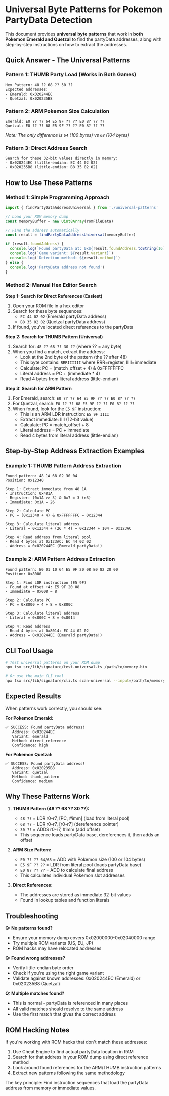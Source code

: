 # Universal Byte Patterns for Pokemon PartyData Detection

This document provides **universal byte patterns** that work in **both Pokemon Emerald and Quetzal** to find the partyData addresses, along with step-by-step instructions on how to extract the addresses.

## Quick Answer - The Universal Patterns

### Pattern 1: THUMB Party Load (Works in Both Games)
```
Hex Pattern: 48 ?? 68 ?? 30 ??
Expected addresses: 
- Emerald: 0x020244EC
- Quetzal: 0x020235B8
```

### Pattern 2: ARM Pokemon Size Calculation
```
Emerald: E0 ?? ?? 64 E5 9F ?? ?? E0 8? ?? ??
Quetzal: E0 ?? ?? 68 E5 9F ?? ?? E0 8? ?? ??
```
*Note: The only difference is `64` (100 bytes) vs `68` (104 bytes)*

### Pattern 3: Direct Address Search
```
Search for these 32-bit values directly in memory:
- 0x020244EC (little-endian: EC 44 02 02)
- 0x020235B8 (little-endian: B8 35 02 02)
```

## How to Use These Patterns

### Method 1: Simple Programming Approach

```typescript
import { findPartyDataAddressUniversal } from './universal-patterns'

// Load your ROM memory dump
const memoryBuffer = new Uint8Array(romFileData)

// Find the address automatically
const result = findPartyDataAddressUniversal(memoryBuffer)

if (result.foundAddress) {
  console.log(`Found partyData at: 0x${result.foundAddress.toString(16)}`)
  console.log(`Game variant: ${result.variant}`)
  console.log(`Detection method: ${result.method}`)
} else {
  console.log('PartyData address not found')
}
```

### Method 2: Manual Hex Editor Search

**Step 1: Search for Direct References (Easiest)**
1. Open your ROM file in a hex editor
2. Search for these byte sequences:
   - `EC 44 02 02` (Emerald partyData address)
   - `B8 35 02 02` (Quetzal partyData address)
3. If found, you've located direct references to the partyData

**Step 2: Search for THUMB Pattern (Universal)**
1. Search for: `48 ?? 68 ?? 30 ??` (where ?? = any byte)
2. When you find a match, extract the address:
   - Look at the 2nd byte of the pattern (the ?? after 48)
   - This byte contains: `RRRIIIIII` where RRR=register, IIIII=immediate
   - Calculate: PC = (match_offset + 4) & 0xFFFFFFFC
   - Literal address = PC + (immediate * 4)
   - Read 4 bytes from literal address (little-endian)

**Step 3: Search for ARM Pattern**
1. For Emerald, search: `E0 ?? ?? 64 E5 9F ?? ?? E0 8? ?? ??`
2. For Quetzal, search: `E0 ?? ?? 68 E5 9F ?? ?? E0 8? ?? ??`
3. When found, look for the `E5 9F` instruction:
   - This is an ARM LDR instruction: `E5 9F IIII`
   - Extract immediate: IIII (12-bit value)
   - Calculate: PC = match_offset + 8
   - Literal address = PC + immediate
   - Read 4 bytes from literal address (little-endian)

## Step-by-Step Address Extraction Examples

### Example 1: THUMB Pattern Address Extraction

```
Found pattern: 48 1A 68 02 30 04
Position: 0x12340

Step 1: Extract immediate from 48 1A
- Instruction: 0x481A
- Register: (0x1A >> 3) & 0x7 = 3 (r3)  
- Immediate: 0x1A = 26

Step 2: Calculate PC
- PC = (0x12340 + 4) & 0xFFFFFFFC = 0x12344

Step 3: Calculate literal address  
- Literal = 0x12344 + (26 * 4) = 0x12344 + 104 = 0x123AC

Step 4: Read address from literal pool
- Read 4 bytes at 0x123AC: EC 44 02 02
- Address = 0x020244EC (Emerald partyData!)
```

### Example 2: ARM Pattern Address Extraction

```
Found pattern: E0 01 10 64 E5 9F 20 08 E0 82 20 00
Position: 0x8000

Step 1: Find LDR instruction (E5 9F)
- Found at offset +4: E5 9F 20 08
- Immediate = 0x008 = 8

Step 2: Calculate PC  
- PC = 0x8000 + 4 + 8 = 0x800C

Step 3: Calculate literal address
- Literal = 0x800C + 8 = 0x8014

Step 4: Read address
- Read 4 bytes at 0x8014: EC 44 02 02  
- Address = 0x020244EC (Emerald partyData!)
```

## CLI Tool Usage

```bash
# Test universal patterns on your ROM dump
npx tsx src/lib/signature/test-universal.ts /path/to/memory.bin

# Or use the main CLI tool
npx tsx src/lib/signature/cli.ts scan-universal --input=/path/to/memory.bin
```

## Expected Results

When patterns work correctly, you should see:

**For Pokemon Emerald:**
```
✅ SUCCESS: Found partyData address!
   Address: 0x020244EC
   Variant: emerald
   Method: direct_reference
   Confidence: high
```

**For Pokemon Quetzal:**
```
✅ SUCCESS: Found partyData address!
   Address: 0x020235B8  
   Variant: quetzal
   Method: thumb_pattern
   Confidence: medium
```

## Why These Patterns Work

1. **THUMB Pattern (48 ?? 68 ?? 30 ??):** 
   - `48 ??` = LDR r0-r7, [PC, #imm] (load from literal pool)
   - `68 ??` = LDR r0-r7, [r0-r7] (dereference pointer)
   - `30 ??` = ADDS r0-r7, #imm (add offset)
   - This sequence loads partyData base, dereferences it, then adds an offset

2. **ARM Size Pattern:**
   - `E0 ?? ?? 64/68` = ADD with Pokemon size (100 or 104 bytes)
   - `E5 9F ?? ??` = LDR from literal pool (loads partyData base)
   - `E0 8? ?? ??` = ADD to calculate final address
   - This calculates individual Pokemon slot addresses

3. **Direct References:**
   - The addresses are stored as immediate 32-bit values
   - Found in lookup tables and function literals

## Troubleshooting

**Q: No patterns found?**
- Ensure your memory dump covers 0x02000000-0x02040000 range
- Try multiple ROM variants (US, EU, JP)
- ROM hacks may have relocated addresses

**Q: Found wrong addresses?**
- Verify little-endian byte order
- Check if you're using the right game variant
- Validate against known addresses: 0x020244EC (Emerald) or 0x020235B8 (Quetzal)

**Q: Multiple matches found?**
- This is normal - partyData is referenced in many places
- All valid matches should resolve to the same address
- Use the first match that gives the correct address

## ROM Hacking Notes

If you're working with ROM hacks that don't match these addresses:

1. Use Cheat Engine to find actual partyData location in RAM
2. Search for that address in your ROM dump using direct reference method
3. Look around found references for the ARM/THUMB instruction patterns
4. Extract new patterns following the same methodology

The key principle: Find instruction sequences that load the partyData address from memory or immediate values.
